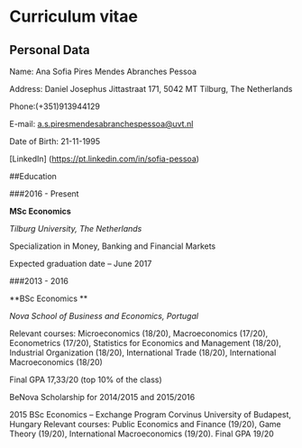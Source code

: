 Curriculum vitae 
================

## Personal Data

Name: Ana Sofia Pires Mendes Abranches Pessoa

Address: Daniel Josephus Jittastraat 171, 5042 MT Tilburg, The Netherlands

Phone:(+351)913944129

E-mail: a.s.piresmendesabranchespessoa@uvt.nl

Date of Birth:	21-11-1995

[LinkedIn] (https://pt.linkedin.com/in/sofia-pessoa)


##Education

###2016 - Present	

**MSc Economics**

*Tilburg University, The Netherlands*
     	        
Specialization in Money, Banking and Financial Markets 
			       
Expected graduation date – June 2017

###2013 - 2016		  

**BSc Economics **
               
*Nova School of Business and Economics, Portugal*
                
Relevant courses: Microeconomics (18/20), Macroeconomics (17/20), Econometrics (17/20), Statistics for Economics and Management (18/20), Industrial Organization (18/20), International Trade (18/20), International Macroeconomics (18/20)

Final GPA 17,33/20 (top 10% of the class) 

BeNova Scholarship for 2014/2015 and 2015/2016

2015 			BSc Economics – Exchange Program
			Corvinus University of Budapest, Hungary
Relevant courses: Public Economics and Finance (19/20), Game Theory (19/20), International Macroeconomics (19/20).
Final GPA 19/20


